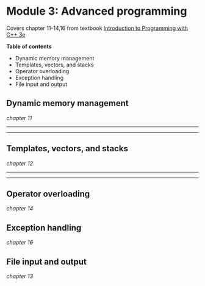 # Module 3: Advanced programming
Covers chapter 11-14,16 from textbook [Introduction to Programming with C++ 3e](https://liveexample.pearsoncmg.com/liang/cpp3e/)

**Table of contents**

* Dynamic memory management
* Templates, vectors, and stacks
* Operator overloading
* Exception handling
* File input and output

## Dynamic memory management
*chapter 11*

---
---

## Templates, vectors, and stacks
*chapter 12*

---
---

## Operator overloading
*chapter 14*

## Exception handling
*chapter 16*

## File input and output
*chapter 13*